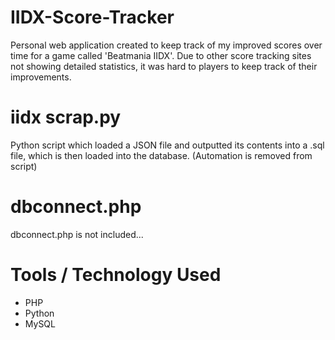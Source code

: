 # IIDX-Score-Tracker

Personal web application created to keep track of my improved scores over time for a game called 'Beatmania IIDX'. Due to other score tracking sites not showing detailed statistics, it was hard to players to keep track of their improvements. <br />

# iidx scrap.py
Python script which loaded a JSON file and outputted its contents into a .sql file, which is then loaded into the database. (Automation is removed from script) <br />


# dbconnect.php
dbconnect.php is not included...

# Tools / Technology Used
* PHP
* Python
* MySQL
